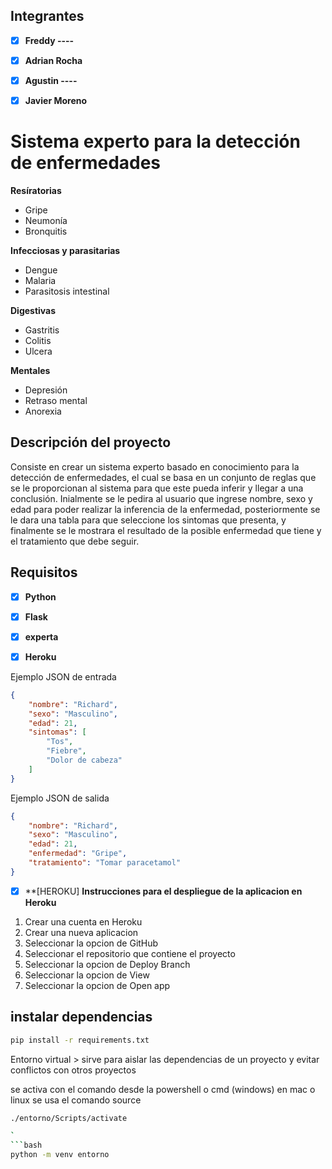 
## Integrantes
- [x] **Freddy ----**
- [x] **Adrian Rocha**
- [x] **Agustin ----**
- [x] **Javier Moreno**



# Sistema experto para la detección de enfermedades 

**Resíratorias** 
- Gripe
- Neumonía
- Bronquitis

**Infecciosas y parasitarias**
- Dengue
- Malaria
- Parasitosis intestinal

**Digestivas**
- Gastritis
- Colitis
- Ulcera

**Mentales**
- Depresión
- Retraso mental
- Anorexia

## Descripción del proyecto

Consiste en crear un sistema experto basado en conocimiento para la detección de enfermedades, el cual se basa en un conjunto de reglas que se le proporcionan al sistema para que este pueda inferir y llegar a una conclusión. Inialmente se le pedira al usuario que ingrese nombre, sexo y edad para poder realizar la inferencia de la enfermedad, posteriormente se le dara una tabla para que seleccione los sintomas que presenta, y finalmente se le mostrara el resultado de la posible enfermedad que tiene y el tratamiento que debe seguir.

## Requisitos

- [x] **Python**
- [x] **Flask**
- [x] **experta**
- [x] **Heroku**


Ejemplo JSON de entrada

```json
{
    "nombre": "Richard",
    "sexo": "Masculino",
    "edad": 21,
    "sintomas": [
        "Tos",
        "Fiebre",
        "Dolor de cabeza"
    ]
}
```

Ejemplo JSON de salida

```json
{
    "nombre": "Richard",
    "sexo": "Masculino",
    "edad": 21,
    "enfermedad": "Gripe",
    "tratamiento": "Tomar paracetamol"
}
```

- [x] **[HEROKU]
**Instrucciones para el despliegue de la aplicacion en Heroku**

1. Crear una cuenta en Heroku
2. Crear una nueva aplicacion
3. Seleccionar la opcion de GitHub
4. Seleccionar el repositorio que contiene el proyecto
5. Seleccionar la opcion de Deploy Branch
6. Seleccionar la opcion de View
7. Seleccionar la opcion de Open app


## instalar dependencias

```bash
pip install -r requirements.txt
```

Entorno virtual > sirve para aislar las dependencias de un proyecto y evitar conflictos con otros proyectos

se activa con el comando desde la powershell o cmd (windows) en mac o linux se usa el comando source

```bash
./entorno/Scripts/activate
```
```bash
`
```bash
python -m venv entorno
```
